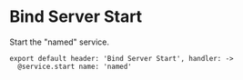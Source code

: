 
# Bind Server Start

Start the "named" service.

    export default header: 'Bind Server Start', handler: ->
      @service.start name: 'named'
